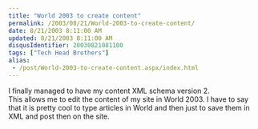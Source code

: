 ```yaml
---
title: "World 2003 to create content"
permalink: /2003/08/21/World-2003-to-create-content/
date: 8/21/2003 8:11:00 AM
updated: 8/21/2003 8:11:00 AM
disqusIdentifier: 20030821081100
tags: ["Tech Head Brothers"]
alias:
 - /post/World-2003-to-create-content.aspx/index.html
---
```

I finally managed to have my content XML schema version 2.  
This allows 
me to edit the content of my site in World 2003. I have to say that it is pretty 
cool to type articles in World and then just to save them in XML and post then 
on the site.
